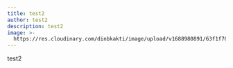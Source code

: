 ```yaml
---
title: test2
author: test2
description: test2
image: >-
  https://res.cloudinary.com/dinbkakti/image/upload/v1688980891/63f1f78f729bd_nrz430.jpg
---
```


test2
